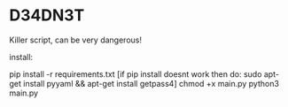 # D34DN3T

Killer script, can be very dangerous!

install:

pip install -r requirements.txt
[if pip install doesnt work then do: sudo apt-get install pyyaml && apt-get install getpass4]
chmod +x main.py
python3 main.py
